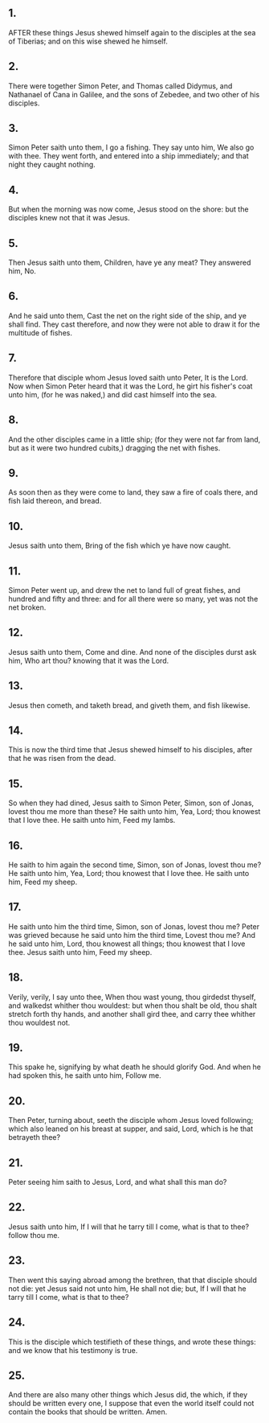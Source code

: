 ## 1.
AFTER these things Jesus shewed himself again to the disciples at the sea of Tiberias; and on this wise shewed he himself.
## 2.
There were together Simon Peter, and Thomas called Didymus, and Nathanael of Cana in Galilee, and the sons of Zebedee, and two other of his disciples.
## 3.
Simon Peter saith unto them, I go a fishing. They say unto him, We also go with thee. They went forth, and entered into a ship immediately; and that night they caught nothing.
## 4.
But when the morning was now come, Jesus stood on the shore: but the disciples knew not that it was Jesus.
## 5.
Then Jesus saith unto them, Children, have ye any meat? They answered him, No.
## 6.
And he said unto them, Cast the net on the right side of the ship, and ye shall find. They cast therefore, and now they were not able to draw it for the multitude of fishes.
## 7.
Therefore that disciple whom Jesus loved saith unto Peter, It is the Lord. Now when Simon Peter heard that it was the Lord, he girt his fisher's coat unto him, (for he was naked,) and did cast himself into the sea.
## 8.
And the other disciples came in a little ship; (for they were not far from land, but as it were two hundred cubits,) dragging the net with fishes.
## 9.
As soon then as they were come to land, they saw a fire of coals there, and fish laid thereon, and bread.
## 10.
Jesus saith unto them, Bring of the fish which ye have now caught.
## 11.
Simon Peter went up, and drew the net to land full of great fishes, and hundred and fifty and three: and for all there were so many, yet was not the net broken.
## 12.
Jesus saith unto them, Come and dine. And none of the disciples durst ask him, Who art thou? knowing that it was the Lord.
## 13.
Jesus then cometh, and taketh bread, and giveth them, and fish likewise.
## 14.
This is now the third time that Jesus shewed himself to his disciples, after that he was risen from the dead.
## 15.
So when they had dined, Jesus saith to Simon Peter, Simon, son of Jonas, lovest thou me more than these? He saith unto him, Yea, Lord; thou knowest that I love thee. He saith unto him, Feed my lambs.
## 16.
He saith to him again the second time, Simon, son of Jonas, lovest thou me? He saith unto him, Yea, Lord; thou knowest that I love thee. He saith unto him, Feed my sheep.
## 17.
He saith unto him the third time, Simon, son of Jonas, lovest thou me? Peter was grieved because he said unto him the third time, Lovest thou me? And he said unto him, Lord, thou knowest all things; thou knowest that I love thee. Jesus saith unto him, Feed my sheep.
## 18.
Verily, verily, I say unto thee, When thou wast young, thou girdedst thyself, and walkedst whither thou wouldest: but when thou shalt be old, thou shalt stretch forth thy hands, and another shall gird thee, and carry thee whither thou wouldest not.
## 19.
This spake he, signifying by what death he should glorify God. And when he had spoken this, he saith unto him, Follow me.
## 20.
Then Peter, turning about, seeth the disciple whom Jesus loved following; which also leaned on his breast at supper, and said, Lord, which is he that betrayeth thee?
## 21.
Peter seeing him saith to Jesus, Lord, and what shall this man do?
## 22.
Jesus saith unto him, If I will that he tarry till I come, what is that to thee? follow thou me.
## 23.
Then went this saying abroad among the brethren, that that disciple should not die: yet Jesus said not unto him, He shall not die; but, If I will that he tarry till I come, what is that to thee?
## 24.
This is the disciple which testifieth of these things, and wrote these things: and we know that his testimony is true.
## 25.
And there are also many other things which Jesus did, the which, if they should be written every one, I suppose that even the world itself could not contain the books that should be written. Amen.
